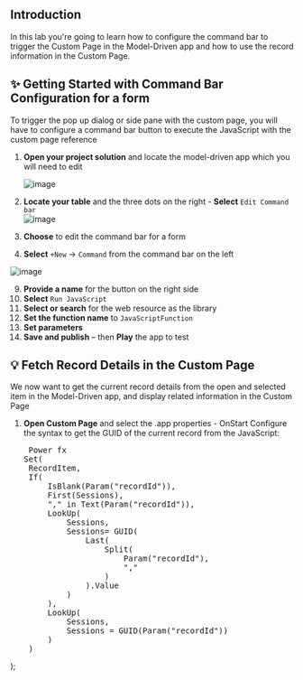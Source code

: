 ## Introduction 
In this lab you're going to learn how to configure the command bar to trigger the Custom Page in the Model-Driven app and how to use the record information in the Custom Page. 


## ✨ Getting Started with Command Bar Configuration for a form

To trigger the pop up dialog or side pane with the custom page, you will have to configure a command bar button to execute the JavaScript with the custom page reference

1. **Open your project solution** and locate the model-driven app which you will need to edit 

   ![image](https://github.com/user-attachments/assets/7e9eb8cc-415a-489c-a143-c0656f6281fd)
 
3. **Locate your table** and the three dots on the right - **Select** `Edit Command bar`  
   ![image](https://github.com/user-attachments/assets/79b4863a-95e3-4482-9fa0-6f50d2f4150b)

4. **Choose** to edit the command bar for a form
5. **Select** `+New` → `Command` from the command bar on the left

![image](https://github.com/user-attachments/assets/258475b3-c790-4d40-81dc-a5f305be2496)

9. **Provide a name** for the button on the right side  
10. **Select** `Run JavaScript`  
11. **Select or search** for the web resource as the library  
12. **Set the function name** to `JavaScriptFunction`  
13. **Set parameters**  
14. **Save and publish** – then **Play** the app to test

## 💡 Fetch Record Details in the Custom Page

We now want to get the current record details from the open and selected item in the Model-Driven app, and display related information in the Custom Page 

1. **Open Custom Page** and select the .app properties - OnStart
   Configure the syntax to get the GUID of the current record from the JavaScript:

   <pre> Power fx
   Set(
    RecordItem,
    If(
        IsBlank(Param("recordId")),
        First(Sessions),
        "," in Text(Param("recordId")),
        LookUp(
            Sessions,
            Sessions= GUID(
                Last(
                    Split(
                        Param("recordId"),
                        ","
                    )
                ).Value
            )
        ),
        LookUp(
            Sessions,
            Sessions = GUID(Param("recordId"))
        )
    )
);
</pre>
